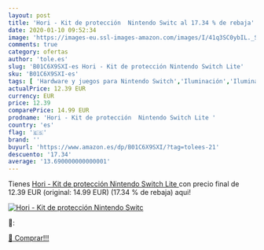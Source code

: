 ```yaml
---
layout: post
title: 'Hori - Kit de protección  Nintendo Switc al 17.34 % de rebaja'
date: 2020-01-10 09:52:34
image: 'https://images-eu.ssl-images-amazon.com/images/I/41q3SC0ybIL._SL400_.jpg'
comments: true
category: ofertas
author: 'tole.es'
slug: 'B01C6X9SXI-es Hori - Kit de protección Nintendo Switch Lite'
sku: 'B01C6X9SXI-es'
tags: [ 'Hardware y juegos para Nintendo Switch','Iluminación','Iluminación de ambiente de interior','Iluminación de interior','Iluminación decorativa y para usos específicos de interior','Juegos para Nintendo Switch','Videojuegos','nintendo', ]
actualPrice: 12.39 EUR
currency: EUR
price: 12.39
comparePrice: 14.99 EUR
prodname: 'Hori - Kit de protección  Nintendo Switch Lite '
country: 'es'
flag: '🇪🇸'
brand: ''
buyurl: 'https://www.amazon.es/dp/B01C6X9SXI/?tag=tolees-21'
descuento: '17.34'
average: '13.690000000000001'
---
```


Tienes [Hori - Kit de protección  Nintendo Switch Lite ](https://www.amazon.es/dp/B01C6X9SXI/?tag=tolees-21) con precio final de  12.39 EUR (original: 14.99 EUR) (17.34 %  de rebaja) aqui!

[![Hori - Kit de protección  Nintendo Switc](https://images-eu.ssl-images-amazon.com/images/I/41q3SC0ybIL._SL400_.jpg)](https://www.amazon.es/dp/B01C6X9SXI/?tag=tolees-21)

🔎:


[🛒 Comprar!!!](https://www.amazon.es/dp/B01C6X9SXI/?tag=tolees-21)
